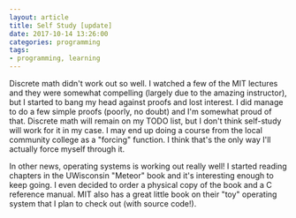 ```yaml
---
layout: article
title: Self Study [update]
date: 2017-10-14 13:26:00
categories: programming
tags:
- programming, learning
---
```


Discrete math didn't work out so well. I watched a few of the MIT lectures and they were somewhat compelling (largely due to the amazing instructor), but I started to bang my head against proofs and lost interest. I did manage to do a few simple proofs (poorly, no doubt) and I'm somewhat proud of that. Discrete math will remain on my TODO list, but I don't think self-study will work for it in my case. I may end up doing a course from the local community college as a "forcing" function. I think that's the only way I'll actually force myself through it.

In other news, operating systems is working out really well! I started reading chapters in the UWisconsin "Meteor" book and it's interesting enough to keep going. I even decided to order a physical copy of the book and a C reference manual. MIT also has a great little book on their "toy" operating system that I plan to check out (with source code!).
